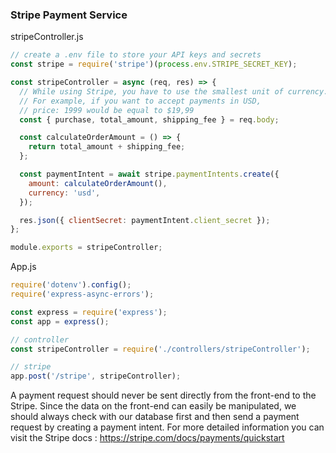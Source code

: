 ### Stripe Payment Service

stripeController.js

```js
// create a .env file to store your API keys and secrets
const stripe = require('stripe')(process.env.STRIPE_SECRET_KEY);

const stripeController = async (req, res) => {
  // While using Stripe, you have to use the smallest unit of currency.
  // For example, if you want to accept payments in USD,
  // price: 1999 would be equal to $19,99
  const { purchase, total_amount, shipping_fee } = req.body;

  const calculateOrderAmount = () => {
    return total_amount + shipping_fee;
  };

  const paymentIntent = await stripe.paymentIntents.create({
    amount: calculateOrderAmount(),
    currency: 'usd',
  });

  res.json({ clientSecret: paymentIntent.client_secret });
};

module.exports = stripeController;
```

App.js

```js
require('dotenv').config();
require('express-async-errors');

const express = require('express');
const app = express();

// controller
const stripeController = require('./controllers/stripeController');

// stripe
app.post('/stripe', stripeController);
```

A payment request should never be sent directly from the front-end to the Stripe. Since the data on the front-end can easily be manipulated, we should always check with our database first and then send a payment request by creating a payment intent. For more detailed information you can visit the Stripe docs : https://stripe.com/docs/payments/quickstart
